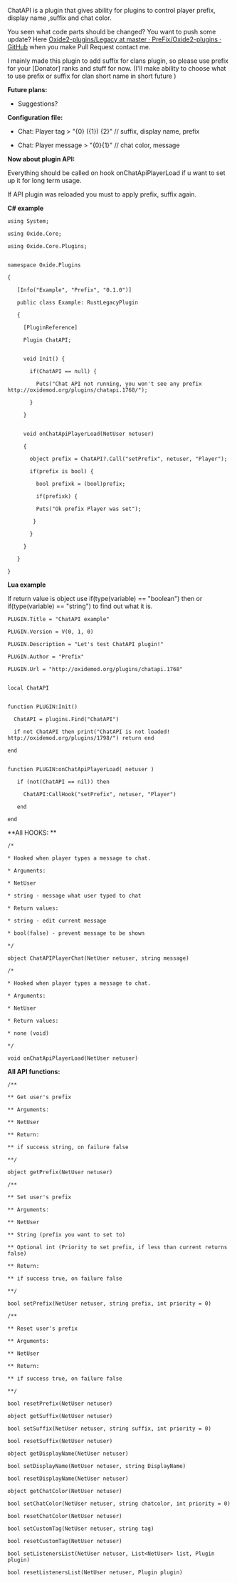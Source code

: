 ChatAPI is a plugin that gives ability for plugins to control player prefix, display name ,suffix and chat color.


You seen what code parts should be changed? You want to push some update? Here [Oxide2-plugins/Legacy at master · PreFix/Oxide2-plugins · GitHub](https://github.com/PreFix/Oxide2-plugins/tree/master/Legacy) when you make Pull Request contact me.


I mainly made this plugin to add suffix for clans plugin, so please use prefix for your [Donator] ranks and stuff for now. (I'll make ability to choose what to use prefix or suffix for clan short name in short future  )

**Future plans:**


* Suggestions?


**Configuration file:**


* Chat: Player tag > "{0} ({1}) {2}" // suffix, display name, prefix 

* Chat: Player message > "{0}{1}" // chat color, message


**Now about plugin API:**


Everything should be called on hook onChatApiPlayerLoad if u want to set up it for long term usage.


If API plugin was reloaded you must to apply prefix, suffix again.

**C# example**

````
using System;

using Oxide.Core;

using Oxide.Core.Plugins;


namespace Oxide.Plugins

{

   [Info("Example", "Prefix", "0.1.0")]

   public class Example: RustLegacyPlugin

   {

     [PluginReference]

     Plugin ChatAPI;


     void Init() {

       if(ChatAPI == null) {

         Puts("Chat API not running, you won't see any prefix http://oxidemod.org/plugins/chatapi.1768/");

       }

     }


     void onChatApiPlayerLoad(NetUser netuser)

     {

       object prefix = ChatAPI?.Call("setPrefix", netuser, "Player");

       if(prefix is bool) {

         bool prefixk = (bool)prefix;

         if(prefixk) {

         Puts("Ok prefix Player was set");

        }

       }

     }

   }

}
````


**Lua example**


If return value is object use if(type(variable) == "boolean") then or if(type(variable) == "string") to find out what it is.

````
PLUGIN.Title = "ChatAPI example"

PLUGIN.Version = V(0, 1, 0)

PLUGIN.Description = "Let's test ChatAPI plugin!"

PLUGIN.Author = "Prefix"

PLUGIN.Url = "http://oxidemod.org/plugins/chatapi.1768"


local ChatAPI


function PLUGIN:Init()

  ChatAPI = plugins.Find("ChatAPI")

  if not ChatAPI then print("ChatAPI is not loaded! http://oxidemod.org/plugins/1798/") return end

end


function PLUGIN:onChatApiPlayerLoad( netuser )

   if (not(ChatAPI == nil)) then

     ChatAPI:CallHook("setPrefix", netuser, "Player")

   end

end
````


**All HOOKS:
**

````
/*

* Hooked when player types a message to chat.

* Arguments:

* NetUser

* string - message what user typed to chat

* Return values:

* string - edit current message

* bool(false) - prevent message to be shown

*/

object ChatAPIPlayerChat(NetUser netuser, string message)

/*

* Hooked when player types a message to chat.

* Arguments:

* NetUser

* Return values:

* none (void)

*/

void onChatApiPlayerLoad(NetUser netuser)
````



**All API functions:**

````
/**

** Get user's prefix

** Arguments:

** NetUser

** Return:

** if success string, on failure false

**/

object getPrefix(NetUser netuser)

/**

** Set user's prefix

** Arguments:

** NetUser

** String (prefix you want to set to)

** Optional int (Priority to set prefix, if less than current returns false)

** Return:

** if success true, on failure false

**/

bool setPrefix(NetUser netuser, string prefix, int priority = 0)

/**

** Reset user's prefix

** Arguments:

** NetUser

** Return:

** if success true, on failure false

**/

bool resetPrefix(NetUser netuser)

object getSuffix(NetUser netuser)

bool setSuffix(NetUser netuser, string suffix, int priority = 0)

bool resetSuffix(NetUser netuser)

object getDisplayName(NetUser netuser)

bool setDisplayName(NetUser netuser, string DisplayName)

bool resetDisplayName(NetUser netuser)

object getChatColor(NetUser netuser)

bool setChatColor(NetUser netuser, string chatcolor, int priority = 0)

bool resetChatColor(NetUser netuser)

bool setCustomTag(NetUser netuser, string tag)

bool resetCustomTag(NetUser netuser)

bool setListenersList(NetUser netuser, List<NetUser> list, Plugin plugin)

bool resetListenersList(NetUser netuser, Plugin plugin)

 
````